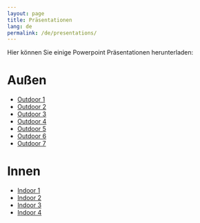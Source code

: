```yaml
---
layout: page
title: Präsentationen
lang: de
permalink: /de/presentations/
---
```


Hier können Sie einige Powerpoint Präsentationen herunterladen:

Außen
=======

- [Outdoor 1](/ppts/outdoor1.pptx)
- [Outdoor 2](/ppts/outdoor2.pptx)
- [Outdoor 3](/ppts/outdoor3.pptx)
- [Outdoor 4](/ppts/outdoor4.pptx)
- [Outdoor 5](/ppts/outdoor5.pptx)
- [Outdoor 6](/ppts/outdoor6.pptx)
- [Outdoor 7](/ppts/outdoor7.pptx)

Innen
======

- [Indoor 1](/ppts/indoor1.pptx)
- [Indoor 2](/ppts/indoor2.pptx)
- [Indoor 3](/ppts/indoor3.pptx)
- [Indoor 4](/ppts/indoor4.pptx)
